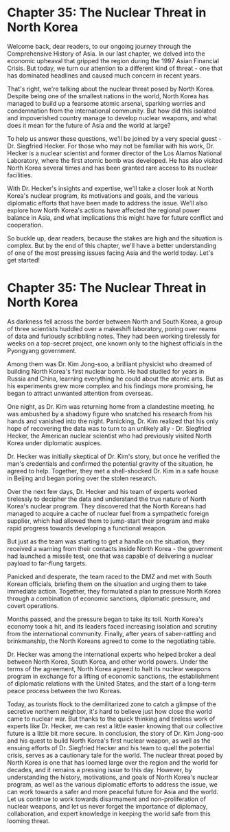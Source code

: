 # Chapter 35: The Nuclear Threat in North Korea

Welcome back, dear readers, to our ongoing journey through the Comprehensive History of Asia. In our last chapter, we delved into the economic upheaval that gripped the region during the 1997 Asian Financial Crisis. But today, we turn our attention to a different kind of threat - one that has dominated headlines and caused much concern in recent years. 

That's right, we're talking about the nuclear threat posed by North Korea. Despite being one of the smallest nations in the world, North Korea has managed to build up a fearsome atomic arsenal, sparking worries and condemnation from the international community. But how did this isolated and impoverished country manage to develop nuclear weapons, and what does it mean for the future of Asia and the world at large? 

To help us answer these questions, we'll be joined by a very special guest - Dr. Siegfried Hecker. For those who may not be familiar with his work, Dr. Hecker is a nuclear scientist and former director of the Los Alamos National Laboratory, where the first atomic bomb was developed. He has also visited North Korea several times and has been granted rare access to its nuclear facilities. 

With Dr. Hecker's insights and expertise, we'll take a closer look at North Korea's nuclear program, its motivations and goals, and the various diplomatic efforts that have been made to address the issue. We'll also explore how North Korea's actions have affected the regional power balance in Asia, and what implications this might have for future conflict and cooperation.

So buckle up, dear readers, because the stakes are high and the situation is complex. But by the end of this chapter, we'll have a better understanding of one of the most pressing issues facing Asia and the world today. Let's get started!
# Chapter 35: The Nuclear Threat in North Korea

As darkness fell across the border between North and South Korea, a group of three scientists huddled over a makeshift laboratory, poring over reams of data and furiously scribbling notes. They had been working tirelessly for weeks on a top-secret project, one known only to the highest officials in the Pyongyang government. 

Among them was Dr. Kim Jong-soo, a brilliant physicist who dreamed of building North Korea's first nuclear bomb. He had studied for years in Russia and China, learning everything he could about the atomic arts. But as his experiments grew more complex and his findings more promising, he began to attract unwanted attention from overseas. 

One night, as Dr. Kim was returning home from a clandestine meeting, he was ambushed by a shadowy figure who snatched his research from his hands and vanished into the night. Panicking, Dr. Kim realized that his only hope of recovering the data was to turn to an unlikely ally - Dr. Siegfried Hecker, the American nuclear scientist who had previously visited North Korea under diplomatic auspices. 

Dr. Hecker was initially skeptical of Dr. Kim's story, but once he verified the man's credentials and confirmed the potential gravity of the situation, he agreed to help. Together, they met a shell-shocked Dr. Kim in a safe house in Beijing and began poring over the stolen research. 

Over the next few days, Dr. Hecker and his team of experts worked tirelessly to decipher the data and understand the true nature of North Korea's nuclear program. They discovered that the North Koreans had managed to acquire a cache of nuclear fuel from a sympathetic foreign supplier, which had allowed them to jump-start their program and make rapid progress towards developing a functional weapon. 

But just as the team was starting to get a handle on the situation, they received a warning from their contacts inside North Korea - the government had launched a missile test, one that was capable of delivering a nuclear payload to far-flung targets. 

Panicked and desperate, the team raced to the DMZ and met with South Korean officials, briefing them on the situation and urging them to take immediate action. Together, they formulated a plan to pressure North Korea through a combination of economic sanctions, diplomatic pressure, and covert operations. 

Months passed, and the pressure began to take its toll. North Korea's economy took a hit, and its leaders faced increasing isolation and scrutiny from the international community. Finally, after years of saber-rattling and brinkmanship, the North Koreans agreed to come to the negotiating table. 

Dr. Hecker was among the international experts who helped broker a deal between North Korea, South Korea, and other world powers. Under the terms of the agreement, North Korea agreed to halt its nuclear weapons program in exchange for a lifting of economic sanctions, the establishment of diplomatic relations with the United States, and the start of a long-term peace process between the two Koreas. 

Today, as tourists flock to the demilitarized zone to catch a glimpse of the secretive northern neighbor, it's hard to believe just how close the world came to nuclear war. But thanks to the quick thinking and tireless work of experts like Dr. Hecker, we can rest a little easier knowing that our collective future is a little bit more secure.
In conclusion, the story of Dr. Kim Jong-soo and his quest to build North Korea's first nuclear weapon, as well as the ensuing efforts of Dr. Siegfried Hecker and his team to quell the potential crisis, serves as a cautionary tale for the world. The nuclear threat posed by North Korea is one that has loomed large over the region and the world for decades, and it remains a pressing issue to this day. However, by understanding the history, motivations, and goals of North Korea's nuclear program, as well as the various diplomatic efforts to address the issue, we can work towards a safer and more peaceful future for Asia and the world. Let us continue to work towards disarmament and non-proliferation of nuclear weapons, and let us never forget the importance of diplomacy, collaboration, and expert knowledge in keeping the world safe from this looming threat.
